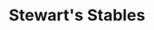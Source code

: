 ---
pid: PT392
title: Stewart's Stables
location_transcription: Trenton Avenue
zipcode: '19125'
outside_phl: 
neighborhood: Fishtown,Kensington
age: '29'
age_range: 20-29
instagram: 
image_file_name: PT_392.jpg
proposal_transcription: Stables are located on Trenton Avenue.  The stables were started
  by Robert //Bronc// Stewart, they were a pillar in the neighborhood.  The stables
  were an escape for anybody in the community.  They were often visited by celebrities
  like Sally Starr and Chief Halftown.  The stable are an important part of Fishtown/Kensington
  history.
topic: Brotherly Love,History,Neighborhoods,Philadelphia
topic_summary: 0, 0, 0, 0
type: Sculpture Statue,Plaque
keywords_other: Robert Stewart
credit: Robert Stewart III
image_labels: Stewart's Stables
twitter: 
facebook: 
permalink: "/monuments/pt392/"
layout: item-page
---